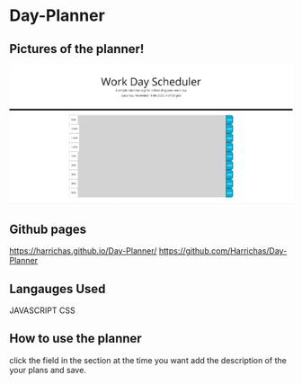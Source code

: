 # Day-Planner

## Pictures of the planner!
![Screenshot of the planner](./images/Screenshot-1.png)


## Github pages 
https://harrichas.github.io/Day-Planner/
https://github.com/Harrichas/Day-Planner

## Langauges Used
JAVASCRIPT
CSS

## How to use the planner
click the field in the section at the time you want
add the description of the your plans and save.
